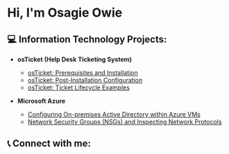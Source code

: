 # Hi, I'm Osagie Owie

## 💻 Information Technology Projects:

- **osTicket (Help Desk Ticketing System)**
  - [osTicket: Prerequisites and Installation](https://github.com/osagie8/osticket-prereqs)
  - [osTicket: Post-Installation Configuration](#)
  - [osTicket: Ticket Lifecycle Examples](#)

- **Microsoft Azure**
  - [Configuring On-premises Active Directory within Azure VMs](#)
  - [Network Security Groups (NSGs) and Inspecting Network Protocols](#)

## 📞 Connect with me:



<!--
**osagie8/osagie8** is a ✨ _special_ ✨ repository because its `README.md` (this file) appears on your GitHub profile.

Here are some ideas to get you started:

- 🔭 I’m currently working on ...
- 🌱 I’m currently learning ...
- 👯 I’m looking to collaborate on ...
- 🤔 I’m looking for help with ...
- 💬 Ask me about ...
- 📫 How to reach me: ...
- 😄 Pronouns: ...
- ⚡ Fun fact: ...
-->

